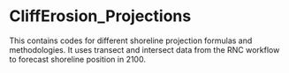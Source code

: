 # CliffErosion_Projections
This contains codes for different shoreline projection formulas and methodologies. It uses transect and intersect data from the RNC workflow to forecast shoreline position in 2100. 
